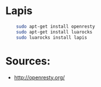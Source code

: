 # Lapis

```bash
    sudo apt-get install openresty
    sudo apt-get install luarocks
    sudo luarocks install lapis
```

# Sources:
* http://openresty.org/